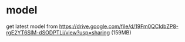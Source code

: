 # model  
get latest model from https://drive.google.com/file/d/19Fm0QCIdbZP8-rgE2YT6SlM-dSODPTLi/view?usp=sharing (159MB)  
